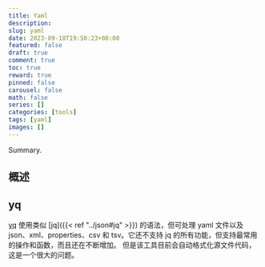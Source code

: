 ```yaml
---
title: Yaml
description:
slug: yaml
date: 2023-09-18T19:50:23+08:00
featured: false
draft: true
comment: true
toc: true
reward: true
pinned: false
carousel: false
math: false
series: []
categories: [tools]
tags: [yaml]
images: []
---
```


Summary.

<!--more-->
## 概述

## yq

[yq](https://github.com/mikefarah/yq) 使用类似 [jq]({{< ref "../json#jq" >}}) 的语法，但可处理 yaml 文件以及 json、xml、properties、csv 和 tsv。它还不支持 jq 的所有功能，但支持最常用的操作和函数，而且还在不断增加。 但是该工具目前会自动格式化源文件代码，这是一个很大的问题。
